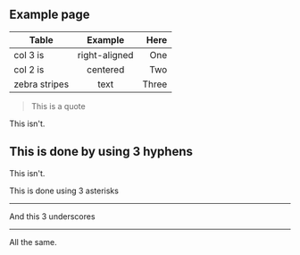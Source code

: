 ## Example page

| Table         | Example       | Here  |
| ------------- |:-------------:| -----:|
| col 3 is      | right-aligned | One   |
| col 2 is      | centered      |   Two |
| zebra stripes | text          | Three |

> This is a quote

This isn't.

This is done by using 3 hyphens
---

This isn't.

This is done using 3 asterisks
***

And this 3 underscores
___

All the same.
